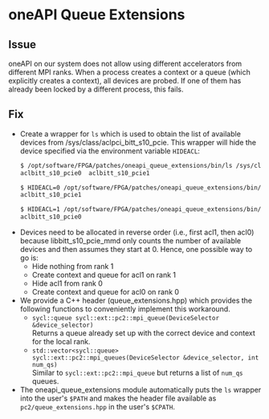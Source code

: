 # oneAPI Queue Extensions

## Issue
oneAPI on our system does not allow using different accelerators from different MPI ranks. When a process creates a context or a queue (which explicitly creates a context), all devices are probed. If one of them has already been locked by a different process, this fails.

## Fix
* Create a wrapper for `ls` which is used to obtain the list of available devices from /sys/class/aclpci_bitt_s10_pcie. This wrapper will hide the device specified via the environment variable `HIDEACL`:
    ```bash
    $ /opt/software/FPGA/patches/oneapi_queue_extensions/bin/ls /sys/class/aclpci_bitt_s10_pcie
    aclbitt_s10_pcie0  aclbitt_s10_pcie1

    $ HIDEACL=0 /opt/software/FPGA/patches/oneapi_queue_extensions/bin/ls /sys/class/aclpci_bitt_s10_pcie
    aclbitt_s10_pcie1

    $ HIDEACL=1 /opt/software/FPGA/patches/oneapi_queue_extensions/bin/ls /sys/class/aclpci_bitt_s10_pcie
    aclbitt_s10_pcie0
    ```
* Devices need to be allocated in reverse order (i.e., first acl1, then acl0) because libbitt_s10_pcie_mmd only counts the number of available devices and then assumes they start at 0. Hence, one possible way to go is:
    * Hide nothing from rank 1
    * Create context and queue for acl1 on rank 1
    * Hide acl1 from rank 0
    * Create context and queue for acl0 on rank 0
* We provide a C++ header (queue_extensions.hpp) which provides the following functions to conveniently implement this workaround.
    * `sycl::queue sycl::ext::pc2::mpi_queue(DeviceSelector &device_selector)`  
    Returns a queue already set up with the correct device and context for the local rank.
    * `std::vector<sycl::queue> sycl::ext::pc2::mpi_queues(DeviceSelector &device_selector, int num_qs)`  
    Similar to `sycl::ext::pc2::mpi_queue` but returns a list of `num_qs` queues.
* The oneapi_queue_extensions module automatically puts the `ls` wrapper into the user's `$PATH` and makes the header file available as `pc2/queue_extensions.hpp` in the user's `$CPATH`.